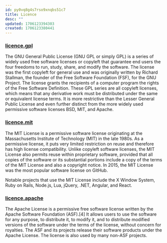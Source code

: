 ```yaml
---
id: py0vq8g4s7rso9xnqbs51c7
title: Licence
desc: ""
updated: 1706123394303
created: 1706123380441
---
```


### [licence.gpl](https://opensource.org/license/lgpl-3-0/)

The GNU General Public License (GNU GPL or simply GPL) is a series of widely used free software licenses or copyleft that guarantee end users the four freedoms to run, study, share, and modify the software. The license was the first copyleft for general use and was originally written by Richard Stallman, the founder of the Free Software Foundation (FSF), for the GNU Project. The license grants the recipients of a computer program the rights of the Free Software Definition. These GPL series are all copyleft licenses, which means that any derivative work must be distributed under the same or equivalent license terms. It is more restrictive than the Lesser General Public License and even further distinct from the more widely used permissive software licenses BSD, MIT, and Apache.

### [licence.mit](https://opensource.org/license/mit/)

The MIT License is a permissive software license originating at the Massachusetts Institute of Technology (MIT) in the late 1980s. As a permissive license, it puts very limited restriction on reuse and therefore has high license compatibility. Unlike copyleft software licenses, the MIT License also permits reuse within proprietary software, provided that all copies of the software or its substantial portions include a copy of the terms of the MIT License and also a copyright notice. In 2015, the MIT License was the most popular software license on GitHub.

Notable projects that use the MIT License include the X Window System, Ruby on Rails, Node.js, Lua, jQuery, .NET, Angular, and React.

### [licence.apache](https://opensource.org/license/apache-2-0/)

The Apache License is a permissive free software license written by the Apache Software Foundation (ASF).[4] It allows users to use the software for any purpose, to distribute it, to modify it, and to distribute modified versions of the software under the terms of the license, without concern for royalties. The ASF and its projects release their software products under the Apache License. The license is also used by many non-ASF projects.
